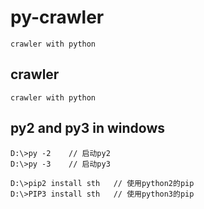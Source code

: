 # py-crawler
    crawler with python
## crawler
    crawler with python
## py2 and py3 in windows
```
D:\>py -2    // 启动py2
D:\>py -3    // 启动py3

D:\>pip2 install sth   // 使用python2的pip
D:\>PIP3 install sth   // 使用python3的pip
```